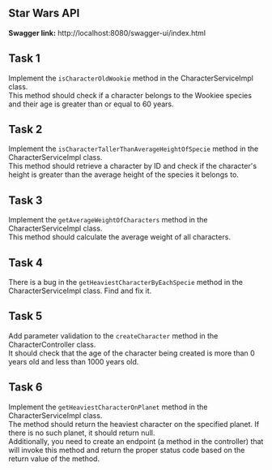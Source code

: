 ## Star Wars API
**Swagger link:** http://localhost:8080/swagger-ui/index.html

## Task 1
Implement the ```isCharacterOldWookie``` method in the CharacterServiceImpl class.  
This method should check if a character belongs to the Wookiee species and their age is greater than or equal to 60 years.

## Task 2
Implement the ```isCharacterTallerThanAverageHeightOfSpecie``` method in the CharacterServiceImpl class.  
This method should retrieve a character by ID and check if the character's height is greater than the average height of the species it belongs to.

## Task 3
Implement the ```getAverageWeightOfCharacters``` method in the CharacterServiceImpl class.  
This method should calculate the average weight of all characters.

## Task 4

There is a bug in the ```getHeaviestCharacterByEachSpecie``` method in the CharacterServiceImpl class. Find and fix it.

## Task 5
Add parameter validation to the ```createCharacter``` method in the CharacterController class.  
It should check that the age of the character being created is more than 0 years old and less than 1000 years old.

## Task 6
Implement the ```getHeaviestCharacterOnPlanet``` method in the CharacterServiceImpl class.  
The method should return the heaviest character on the specified planet. If there is no such planet, it should return null.  
Additionally, you need to create an endpoint (a method in the controller) that will invoke this method and return the proper status code based on the return value of the method.